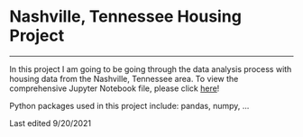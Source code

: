 # Nashville, Tennessee Housing Project
---
In this project I am going to be going through the data analysis process with housing data from the Nashville, Tennessee area. To view the comprehensive Jupyter Notebook  file, please click [here](https://github.com/aaronjoslinwangdu/nashville-housing-project/blob/main/Nashville_Housing_Notebook.ipynb)!

Python packages used in this project include: pandas, numpy, ...

Last edited 9/20/2021
